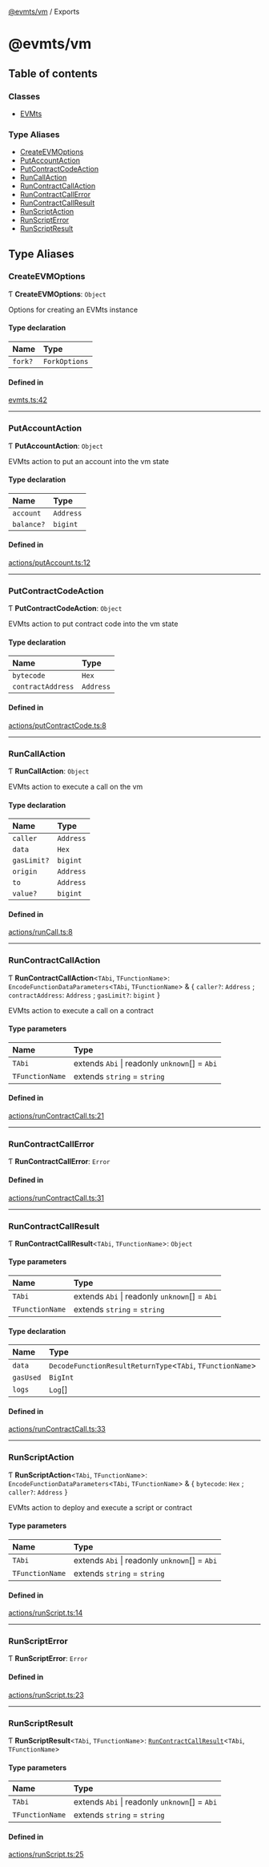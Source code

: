 [@evmts/vm](README.md) / Exports

# @evmts/vm

## Table of contents

### Classes

- [EVMts](classes/EVMts.md)

### Type Aliases

- [CreateEVMOptions](modules.md#createevmoptions)
- [PutAccountAction](modules.md#putaccountaction)
- [PutContractCodeAction](modules.md#putcontractcodeaction)
- [RunCallAction](modules.md#runcallaction)
- [RunContractCallAction](modules.md#runcontractcallaction)
- [RunContractCallError](modules.md#runcontractcallerror)
- [RunContractCallResult](modules.md#runcontractcallresult)
- [RunScriptAction](modules.md#runscriptaction)
- [RunScriptError](modules.md#runscripterror)
- [RunScriptResult](modules.md#runscriptresult)

## Type Aliases

### CreateEVMOptions

Ƭ **CreateEVMOptions**: `Object`

Options for creating an EVMts instance

#### Type declaration

| Name | Type |
| :------ | :------ |
| `fork?` | `ForkOptions` |

#### Defined in

[evmts.ts:42](https://github.com/evmts/evmts-monorepo/blob/main/packages/vm/src/evmts.ts#L42)

___

### PutAccountAction

Ƭ **PutAccountAction**: `Object`

EVMts action to put an account into the vm state

#### Type declaration

| Name | Type |
| :------ | :------ |
| `account` | `Address` |
| `balance?` | `bigint` |

#### Defined in

[actions/putAccount.ts:12](https://github.com/evmts/evmts-monorepo/blob/main/packages/vm/src/actions/putAccount.ts#L12)

___

### PutContractCodeAction

Ƭ **PutContractCodeAction**: `Object`

EVMts action to put contract code into the vm state

#### Type declaration

| Name | Type |
| :------ | :------ |
| `bytecode` | `Hex` |
| `contractAddress` | `Address` |

#### Defined in

[actions/putContractCode.ts:8](https://github.com/evmts/evmts-monorepo/blob/main/packages/vm/src/actions/putContractCode.ts#L8)

___

### RunCallAction

Ƭ **RunCallAction**: `Object`

EVMts action to execute a call on the vm

#### Type declaration

| Name | Type |
| :------ | :------ |
| `caller` | `Address` |
| `data` | `Hex` |
| `gasLimit?` | `bigint` |
| `origin` | `Address` |
| `to` | `Address` |
| `value?` | `bigint` |

#### Defined in

[actions/runCall.ts:8](https://github.com/evmts/evmts-monorepo/blob/main/packages/vm/src/actions/runCall.ts#L8)

___

### RunContractCallAction

Ƭ **RunContractCallAction**\<`TAbi`, `TFunctionName`\>: `EncodeFunctionDataParameters`\<`TAbi`, `TFunctionName`\> & \{ `caller?`: `Address` ; `contractAddress`: `Address` ; `gasLimit?`: `bigint`  }

EVMts action to execute a call on a contract

#### Type parameters

| Name | Type |
| :------ | :------ |
| `TAbi` | extends `Abi` \| readonly `unknown`[] = `Abi` |
| `TFunctionName` | extends `string` = `string` |

#### Defined in

[actions/runContractCall.ts:21](https://github.com/evmts/evmts-monorepo/blob/main/packages/vm/src/actions/runContractCall.ts#L21)

___

### RunContractCallError

Ƭ **RunContractCallError**: `Error`

#### Defined in

[actions/runContractCall.ts:31](https://github.com/evmts/evmts-monorepo/blob/main/packages/vm/src/actions/runContractCall.ts#L31)

___

### RunContractCallResult

Ƭ **RunContractCallResult**\<`TAbi`, `TFunctionName`\>: `Object`

#### Type parameters

| Name | Type |
| :------ | :------ |
| `TAbi` | extends `Abi` \| readonly `unknown`[] = `Abi` |
| `TFunctionName` | extends `string` = `string` |

#### Type declaration

| Name | Type |
| :------ | :------ |
| `data` | `DecodeFunctionResultReturnType`\<`TAbi`, `TFunctionName`\> |
| `gasUsed` | `BigInt` |
| `logs` | `Log`[] |

#### Defined in

[actions/runContractCall.ts:33](https://github.com/evmts/evmts-monorepo/blob/main/packages/vm/src/actions/runContractCall.ts#L33)

___

### RunScriptAction

Ƭ **RunScriptAction**\<`TAbi`, `TFunctionName`\>: `EncodeFunctionDataParameters`\<`TAbi`, `TFunctionName`\> & \{ `bytecode`: `Hex` ; `caller?`: `Address`  }

EVMts action to deploy and execute a script or contract

#### Type parameters

| Name | Type |
| :------ | :------ |
| `TAbi` | extends `Abi` \| readonly `unknown`[] = `Abi` |
| `TFunctionName` | extends `string` = `string` |

#### Defined in

[actions/runScript.ts:14](https://github.com/evmts/evmts-monorepo/blob/main/packages/vm/src/actions/runScript.ts#L14)

___

### RunScriptError

Ƭ **RunScriptError**: `Error`

#### Defined in

[actions/runScript.ts:23](https://github.com/evmts/evmts-monorepo/blob/main/packages/vm/src/actions/runScript.ts#L23)

___

### RunScriptResult

Ƭ **RunScriptResult**\<`TAbi`, `TFunctionName`\>: [`RunContractCallResult`](modules.md#runcontractcallresult)\<`TAbi`, `TFunctionName`\>

#### Type parameters

| Name | Type |
| :------ | :------ |
| `TAbi` | extends `Abi` \| readonly `unknown`[] = `Abi` |
| `TFunctionName` | extends `string` = `string` |

#### Defined in

[actions/runScript.ts:25](https://github.com/evmts/evmts-monorepo/blob/main/packages/vm/src/actions/runScript.ts#L25)
